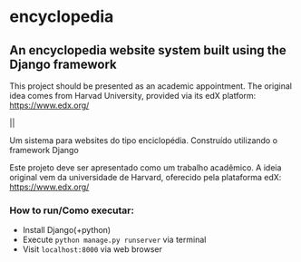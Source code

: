 # encyclopedia
## An encyclopedia website system built using the Django framework

This project should be presented as an academic appointment. The original idea comes from Harvad University, provided via its edX platform:
https://www.edx.org/

||

Um sistema para websites do tipo enciclopédia. Construído utilizando o framework Django

Este projeto deve ser apresentado como um trabalho acadêmico. A ideia original vem da universidade de Harvard, oferecido pela plataforma edX:
https://www.edx.org/


### How to run/Como executar:
- Install Django(+python)
- Execute `python manage.py runserver` via terminal
- Visit `localhost:8000` via web browser
